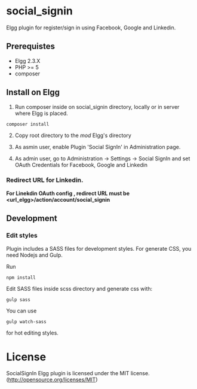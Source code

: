 # social_signin

Elgg plugin for register/sign in using Facebook, Google and Linkedin.

## Prerequistes

- Elgg 2.3.X
- PHP >= 5
- composer

## Install on Elgg

1. Run composer inside on social_signin directory, locally or in server where Elgg is placed.

```
composer install
```

2. Copy root directory to the *mod* Elgg's directory

3. As asmin user, enable Plugin 'Social SignIn' in Administration page.

4. As admin user, go to Administration -> Settings -> Social SignIn and set OAuth Credentials for Facebook, Google and Linkedin

### Redirect URL for Linkedin.

**For Linekdin OAuth config , redirect URL must be <url_elgg>/action/account/social_signin**

## Development

### Edit styles

Plugin includes a SASS files for development styles. For generate CSS, you need Nodejs and Gulp.

Run

```
npm install
```

Edit SASS files inside scss directory and generate css with:

```
gulp sass
```

You can use

```
gulp watch-sass
```

for hot editing styles.

# License

SocialSignIn Elgg plugin is licensed under the MIT license. (http://opensource.org/licenses/MIT)
